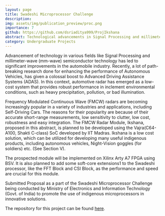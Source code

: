 ```yaml
---
layout: page
title: Swadeshi Microprocessor Challenge
description:
img: assets/img/publication_preview/proc.png
importance: 7
github: https://github.com/dsriaditya999/ProjIkshana
abstract: Technological advancements in Signal Processing and millimeter-wave (mm-wave) semiconductor technology have significantly impacted the automobile industry, particularly in enhancing Autonomous Vehicles and Advanced Driving Assistance Systems (ADAS). Automotive radar, particularly Frequency Modulated Continuous Wave (FMCW) radars, has become a popular choice for robust and cost-effective performance in challenging environmental conditions. The proposed Ikshana FMCW Radar Module, utilizing the Vajra (C64-A100, Shakti C-class) SoC from IIT Madras, aims to provide a low-cost, indigenous solution for applications such as autonomous vehicles and night-vision goggles. Implemented on a Xilinx Arty A7 FPGA with planned soft-core extensions, this module represents an innovative approach to leveraging indigenous microprocessors, as highlighted in the Swadeshi Microprocessor Challenge by the Ministry of Electronics and Information Technology, Government of India.
category: Undergraduate Projects
---
```


Advancement of technology in various fields like Signal Processing and millimeter-wave (mm-wave) semiconductor technology has led to significant improvements in the automobile industry. Recently, a lot of path-breaking research done for enhancing the performance of Autonomous Vehicles, has given a colossal boost to Advanced Driving Assistance Systems (ADAS). In this context, automotive radar has emerged as a low-cost system that provides robust performance in inclement environmental conditions, such as heavy precipitation, pollution, or bad illumination.

Frequency Modulated Continuous Wave (FMCW) radars are becoming increasingly popular in a variety of industries and applications, including Self-Driving Cars. The reasons for their popularity are because of their accurate short-range measurements, low sensitivity to clutter, low cost, robustness and easy integration. The FMCW Radar Module, Ikshana, proposed in this abstract, is planned to be developed using the Vajra(C64-A100, Shakti C-class) SoC developed by IIT Madras. Ikshana is a low cost solution, which can be utilized for developing many useful indigenous products, including autonomous vehicles, Night-Vision goggles (for soldiers) etc. (See Section V).

The prospected module will be implemented on Xilinx Arty A7 FPGA using BSV. It is also planned to add some soft-core extensions1 to the Swadeshi processor, like the FFT Block and CSI Block, as the performance and speed are crucial for this module.


Submitted Proposal as a part of the Swadeshi Microprocessor Challenge being conducted by Ministry of Electronics and Information Technology (Govt. of India) to promote the use of indigenous microprocessors in innovative solutions.

The repository for this project can be found <a href="https://github.com/dsriaditya999/ProjIkshana" target="_blank" rel="noreferrer noopener">here</a>. 
